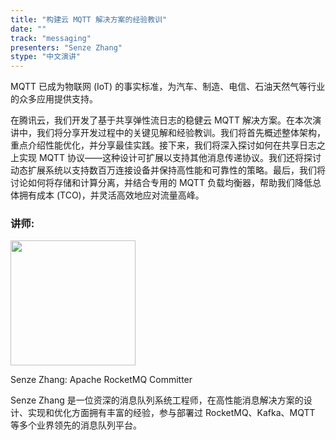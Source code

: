 ```yaml
---
title: "构建云 MQTT 解决方案的经验教训"
date: ""
track: "messaging"
presenters: "Senze Zhang"
stype: "中文演讲"
---
```


MQTT 已成为物联网 (IoT) 的事实标准，为汽车、制造、电信、石油天然气等行业的众多应用提供支持。

在腾讯云，我们开发了基于共享弹性流日志的稳健云 MQTT 解决方案。在本次演讲中，我们将分享开发过程中的关键见解和经验教训。我们将首先概述整体架构，重点介绍性能优化，并分享最佳实践。接下来，我们将深入探讨如何在共享日志之上实现 MQTT 协议——这种设计可扩展以支持其他消息传递协议。我们还将探讨动态扩展系统以支持数百万连接设备并保持高性能和可靠性的策略。最后，我们将讨论如何将存储和计算分离，并结合专用的 MQTT 负载均衡器，帮助我们降低总体拥有成本 (TCO)，并灵活高效地应对流量高峰。

### 讲师:

<img src="https://sessionize.com/image/8338-400o400o1-J1yXkRRbD17bMbsVpMyBw8.png" width="200" /><br/>

Senze Zhang: Apache RocketMQ Committer

Senze Zhang 是一位资深的消息队列系统工程师，在高性能消息解决方案的设计、实现和优化方面拥有丰富的经验，参与部署过 RocketMQ、Kafka、MQTT 等多个业界领先的消息队列平台。